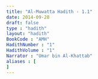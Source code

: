 ```yaml
---
title: "Al-Muwatta Hadith - 1.1"
date: 2014-09-28
draft: false
type : "hadith"
layout: "hadith"
BookCode : "AMH"
HadithNumber : "1"
HadithVolume : "1"
Narrator : "Umar bin Al-Khattab"
aliases : [
]
---
```

